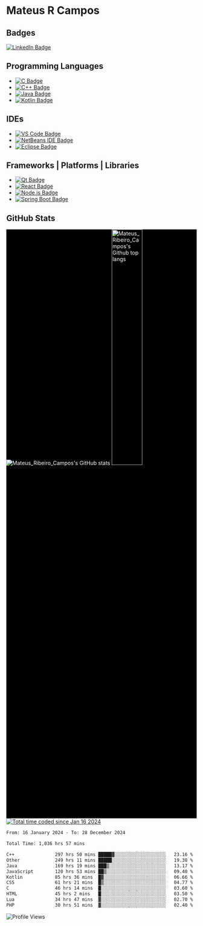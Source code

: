 # Mateus R Campos

## Badges
[![LinkedIn Badge](https://img.shields.io/badge/LinkedIn-blue?style=for-the-badge&logo=linkedin&logoColor=white)](https://www.linkedin.com/in/mateus-ribeiro-de-campos-6a135331)

## Programming Languages
- [![C Badge](https://img.shields.io/badge/c-%2300599C.svg?style=for-the-badge&logo=c&logoColor=white)](https://learn.microsoft.com/en-us/cpp/c-language/?view=msvc-170)
- [![C++ Badge](https://img.shields.io/badge/c++-%2300599C.svg?style=for-the-badge&logo=c%2B%2B&logoColor=white)](https://learn.microsoft.com/en-us/cpp/cpp/?view=msvc-170)
- [![Java Badge](https://img.shields.io/badge/java-%23ED8B00.svg?style=for-the-badge&logo=openjdk&logoColor=white)](https://dev.java/)
- [![Kotlin Badge](https://img.shields.io/badge/Kotlin-0095D5?&style=for-the-badge&logo=kotlin&logoColor=white)](https://kotlinlang.org/docs/home.html)

## IDEs
- [![VS Code Badge](https://img.shields.io/badge/Visual%20Studio%20Code-0078d7.svg?style=for-the-badge&logo=visual-studio-code&logoColor=white)](https://code.visualstudio.com/docs)
- [![NetBeans IDE Badge](https://img.shields.io/badge/NetBeansIDE-1B6AC6.svg?style=for-the-badge&logo=apache-netbeans-ide&logoColor=white)](https://netbeans.apache.org/front/main/)
- [![Eclipse Badge](https://img.shields.io/badge/Eclipse-2C2255?style=for-the-badge&logo=eclipse&logoColor=white)](https://www.eclipse.org/documentation/)

## Frameworks | Platforms | Libraries
- [![Qt Badge](https://img.shields.io/badge/Qt-%23217346.svg?style=for-the-badge&logo=Qt&logoColor=white)](https://doc.qt.io/)
- [![React Badge](https://img.shields.io/badge/react-%2320232a.svg?style=for-the-badge&logo=react&logoColor=%2361DAFB)](https://react.dev/)
- [![Node.js Badge](https://img.shields.io/badge/node.js-6DA55F?style=for-the-badge&logo=node.js&logoColor=white)](https://nodejs.org/en)
- [![Spring Boot Badge](https://img.shields.io/badge/Spring_Boot-F2F4F9?style=for-the-badge&logo=spring-boot)](https://docs.spring.io/spring-boot/docs/current/reference/htmlsingle/)

## GitHub Stats
<div style="background-color: #000000; color: #ffffff; display: inline-block; align-items: stretch;">
  <div style="flex: 1;">
    <img src="https://github-readme-stats-sigma-five.vercel.app/api?username=mateusribeirocampos&show_icons=true&theme=dark" alt="Mateus_Ribeiro_Campos's GitHub stats" style="max-width: 70%;">
    <img src="https://github-readme-stats-sigma-five.vercel.app/api/top-langs/?username=mateusribeirocampos&layout=compact&theme=dark" alt="Mateus_Ribeiro_Campos's Github top langs" style="width: 40%;">
  </div>
</div>
<div>
  <a href="https://wakatime.com/@018d1435-2bbc-41f2-9c8e-18d6109531a4"><img src="https://wakatime.com/badge/user/018d1435-2bbc-41f2-9c8e-18d6109531a4.svg" alt="Total time coded since Jan 16 2024" /></a>
</div>
<!--START_SECTION:waka-->

```txt
From: 16 January 2024 - To: 28 December 2024

Total Time: 1,036 hrs 57 mins

C++               297 hrs 50 mins █████▓░░░░░░░░░░░░░░░░░░░   23.16 %
Other             249 hrs 11 mins █████░░░░░░░░░░░░░░░░░░░░   19.38 %
Java              169 hrs 19 mins ███▒░░░░░░░░░░░░░░░░░░░░░   13.17 %
JavaScript        120 hrs 53 mins ██▒░░░░░░░░░░░░░░░░░░░░░░   09.40 %
Kotlin            85 hrs 36 mins  █▓░░░░░░░░░░░░░░░░░░░░░░░   06.66 %
CSS               61 hrs 21 mins  █▒░░░░░░░░░░░░░░░░░░░░░░░   04.77 %
C                 46 hrs 14 mins  █░░░░░░░░░░░░░░░░░░░░░░░░   03.60 %
HTML              45 hrs 2 mins   █░░░░░░░░░░░░░░░░░░░░░░░░   03.50 %
Lua               34 hrs 47 mins  ▓░░░░░░░░░░░░░░░░░░░░░░░░   02.70 %
PHP               30 hrs 51 mins  ▓░░░░░░░░░░░░░░░░░░░░░░░░   02.40 %
```

<!--END_SECTION:waka-->

![Profile Views](https://komarev.com/ghpvc/?username=mateusribeirocampos&color=grey)
